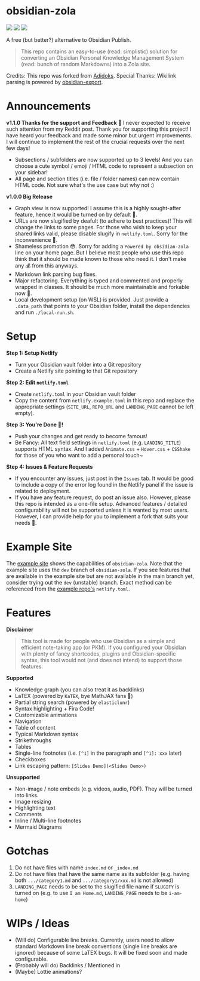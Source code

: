 # obsidian-zola

![](https://img.shields.io/github/v/release/ppeetteerrs/obsidian-zola)
![](https://img.shields.io/github/issues-closed-raw/ppeetteerrs/obsidian-zola)
![](https://img.shields.io/badge/dynamic/json?color=blueviolet&label=today%27s%20views&query=%24.datasets%5B1%5D.values%5B%28%40.length-1%29%5D&url=https%3A%2F%2Fyhype.me%2Fapi%2Fchart%2Frepository_views_count_chart_controller%3FrepositoryNodeId%3DR_kgDOGpHp4A)

A free (but better?) alternative to Obsidian Publish.

> This repo contains an easy-to-use (read: simplistic) solution for converting an Obsidian Personal Knowledge Management System (read: bunch of random Markdowns) into a Zola site.

Credits: This repo was forked from [Adidoks](https://github.com/aaranxu/adidoks).
Special Thanks: Wikilink parsing is powered by [obsidian-export](https://github.com/zoni/obsidian-export).

# Announcements
**v1.1.0 Thanks for the support and Feedback 💓**
I never expected to receive such attention from my Reddit post. Thank you for supporting this project! I have heard your feedback and made some minor but urgent improvements. I will continue to implement the rest of the crucial requests over the next few days!
- Subsections / subfolders are now supported up to 3 levels! And you can choose a cute symbol / emoji / HTML code to represent a subsection on your sidebar!
- All page and section titles (i.e. file / folder names) can now contain HTML code. Not sure what's the use case but why not :)


**v1.0.0 Big Release**
- Graph view is now supported! I assume this is a highly sought-after feature, hence it would be turned on by default 🙂.
- URLs are now slugified by deafult (to adhere to best practices)! This will change the links to some pages. For those who wish to keep your shared links valid, please disable slugify in `netlify.toml`. Sorry for the inconvenience 🙇.
- Shameless promotion 😳. Sorry for adding a `Powered by obsidian-zola` line on your home page. But I believe most people who use this repo think that it should be made known to those who need it. I don't make any 💰 from this anyways.
- Markdown link parsing bug fixes.
- Major refactoring. Everything is typed and commented and properly wrapped in classes. It should be much more maintainable and forkable now 🍴.
- Local development setup (on WSL) is provided. Just provide a `.data_path` that points to your Obsidian folder, install the dependencies and run `./local-run.sh`.


# Setup

**Step 1: Setup Netlify**
- Turn your Obsidian vault folder into a Git repository
- Create a Netlify site pointing to that Git repository

**Step 2: Edit `netlify.toml`**
- Create `netlify.toml` in your Obsidian vault folder
- Copy the content from `netlify.example.toml` in this repo and replace the appropriate settings (`SITE_URL`, `REPO_URL` and `LANDING_PAGE` cannot be left empty). 

**Step 3: You're Done 🎉!**
- Push your changes and get ready to become famous!
- Be Fancy: All text field settings in `netlify.toml` (e.g. `LANDING_TITLE`) supports HTML syntax. And I added `Animate.css` + `Hover.css` + `CSShake` for those of you who want to add a personal touch~ 

**Step 4: Issues & Feature Requests**
- If you encounter any issues, just post in the `Issues` tab. It would be good to include a copy of the error log found in the Netlify panel if the issue is related to deployment.
- If you have any feature request, do post an issue also. However, please this repo is intended as a one-file setup. Advanced features / detailed configurability will not be supported unless it is wanted by most users. However, I can provide help for you to implement a fork that suits your needs 🥂.

# Example Site
The [example site](https://peteryuen.netlify.app/) shows the capabilities of `obsidian-zola`. Note that the example site uses the `dev` branch of `obsidian-zola`. If you see features that are available in the example site but are not available in the main branch yet, consider trying out the `dev` (unstable) branch. Exact method can be referenced from the [example repo's](https://github.com/ppeetteerrs/obsidian-pkm) `netlify.toml`.

# Features 

**Disclaimer**

> This tool is made for people who use Obsidian as a simple and efficient note-taking app (or PKM). If you configured your Obsidian with plenty of fancy shortcodes, plugins and Obsidian-specific syntax, this tool would not (and does not intend) to support those features.

**Supported**
- Knowledge graph (you can also treat it as backlinks)
- LaTEX (powered by `KaTEX`, bye MathJAX fans 👋)
- Partial string search (powered by `elasticlunr`)
- Syntax highlighting + Fira Code!
- Customizable animations
- Navigation
- Table of content
- Typical Markdown syntax
- Strikethroughs
- Tables
- Single-line footnotes (i.e. `[^1]` in the paragraph and `[^1]: xxx` later)
- Checkboxes
- Link escaping pattern: `[Slides Demo](<Slides Demo>)`

**Unsupported**

- Non-image / note embeds (e.g. videos, audio, PDF). They will be turned into links.
- Image resizing
- Highlighting text
- Comments
- Inline / Multi-line footnotes
- Mermaid Diagrams

# Gotchas
1. Do not have files with name `index.md` or `_index.md`
2. Do not have files that have the same name as its subfolder (e.g. having both `.../category1.md` and `.../category1/xxx.md` is not allowed)
3. `LANDING_PAGE` needs to be set to the slugified file name if `SLUGIFY` is turned on (e.g. to use `I am Home.md`, `LANDING_PAGE` needs to be `i-am-home`)

# WIPs / Ideas
- (Will do) Configurable line breaks. Currently, users need to allow standard Markdown line break conventions (single line breaks are ignored) because of some LaTEX bugs. It will be fixed soon and made configurable.
- (Probably will do) Backlinks / Mentioned in
- (Maybe) Lottie animations?
